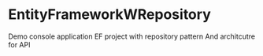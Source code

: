 # EntityFrameworkWRepository
Demo console application EF project with repository pattern
And architcutre for API
